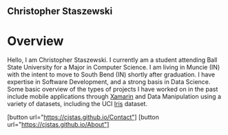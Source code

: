 
## Christopher Staszewski

# Overview
Hello, I am Christopher Staszewski. I currently am a student attending Ball State University for a Major in Computer Science. I am living in Muncie (IN) with the intent to move to South Bend (IN) shortly after graduation. I have expertise in Software Development, and a strong basis in Data Science. Some basic overview of the types of projects I have worked on in the past include mobile applications through [Xamarin](https://dotnet.microsoft.com/apps/xamarin) and Data Manipulation using a variety of datasets, including the UCI [Iris](https://archive.ics.uci.edu/ml/datasets/Iris) dataset.

[button url="https://cjstas.github.io/Contact"]
[button url="https://cjstas.github.io/About"]
